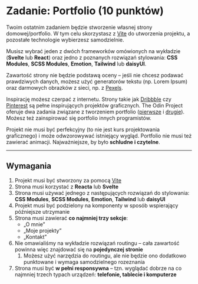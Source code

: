 # Zadanie: Portfolio (10 punktów)

Twoim ostatnim zadaniem będzie stworzenie własnej strony domowej/portfolio. W tym celu skorzystasz z [Vite](https://vite.dev/) do utworzenia projektu, a pozostałe technologie wybierzesz samodzielnie.

Musisz wybrać jeden z dwóch frameworków omówionych na wykładzie (**Svelte** lub **React**) oraz jedno z poznanych rozwiązań stylowania: **CSS Modules**, **SCSS Modules**, **Emotion**, **Tailwind** lub **daisyUI**.

Zawartość strony nie będzie podstawą oceny – jeśli nie chcesz podawać prawdziwych danych, możesz użyć generatorów tekstu (np. Lorem Ipsum) oraz darmowych obrazków z sieci, np. z [Pexels](https://www.pexels.com/pl-pl/).

Inspirację możesz czerpać z internetu. Strony takie jak [Dribbble](https://dribbble.com/) czy [Pinterest](https://www.pinterest.com/) są pełne inspirujących projektów graficznych. The Odin Project oferuje dwa zadania związane z tworzeniem portfolio ([pierwsze](https://www.theodinproject.com/lessons/node-path-getting-hired-building-your-personal-website) i [drugie](https://www.theodinproject.com/lessons/node-path-advanced-html-and-css-personal-portfolio)). Możesz też zainspirować się portfolio innych programistów.

Projekt nie musi być perfekcyjny (to nie jest kurs projektowania graficznego) i może odwzorowywać istniejący wygląd. Portfolio nie musi też zawierać animacji. Najważniejsze, by było **schludne i czytelne**.

---

## Wymagania

1. Projekt musi być stworzony za pomocą [Vite](https://vite.dev/)
1. Strona musi korzystać z **Reacta** lub **Svelte**
1. Strona musi używać jednego z następujących rozwiązań do stylowania: **CSS Modules**, **SCSS Modules**, **Emotion**, **Tailwind** lub **daisyUI**
1. Projekt musi być podzielony na komponenty w sposób wspierający późniejsze utrzymanie
1. Strona musi zawierać **co najmniej trzy sekcje**:
   - „O mnie”
   - „Moje projekty”
   - „Kontakt”
1. Nie omawialiśmy na wykładzie rozwiązań routingu – cała zawartość powinna więc znajdować się na **pojedynczej stronie**
   1. Możesz użyć narzędzia do routingu, ale nie będzie ono dodatkowo punktowane i wymaga samodzielnego rozeznania
1. Strona musi być **w pełni responsywna** – tzn. wyglądać dobrze na co najmniej trzech typach urządzeń: **telefonie, tablecie i komputerze**
